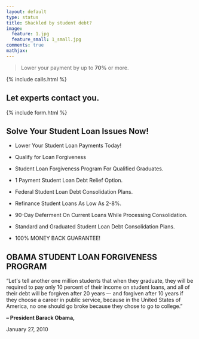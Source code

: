 ```yaml
---
layout: default
type: status
title: Shackled by student debt?
image:
  feature: 1.jpg
  feature_small: 1_small.jpg
comments: true
mathjax:
---
```

<blockquote>
  <p>Lower your payment by up to <strong>70%</strong> or more.</p>
</blockquote>

{% include calls.html %}

## Let experts contact you.

{% include form.html %}



## Solve Your Student Loan Issues Now!

* Lower Your Student Loan Payments Today!

* Qualify for Loan Forgiveness

* Student Loan Forgiveness Program For Qualified Graduates.

* 1 Payment Student Loan Debt Relief Option.

* Federal Student Loan Debt Consolidation Plans.

* Refinance Student Loans As Low As 2-8%.

* 90-Day Deferment On Current Loans While Processing Consolidation.

* Standard and Graduated Student Loan Debt Consolidation Plans.

* 100% MONEY BACK GUARANTEE!

## OBAMA STUDENT LOAN FORGIVENESS PROGRAM

“Let's tell another one million students that when they graduate, they will be required to pay only 10 percent of their income on student loans, and all of their debt will be forgiven after 20 years –- and forgiven after 10 years if they choose a career in public service, because in the United States of America, no one should go broke because they chose to go to college.”

**– President Barack Obama,**

January 27, 2010